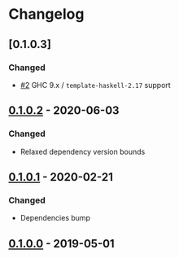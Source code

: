 # Changelog

## [0.1.0.3]

### Changed

- [#2](https://github.com/dzhus/th-env/pull/2) GHC 9.x / `template-haskell-2.17` support

## [0.1.0.2] - 2020-06-03

### Changed

- Relaxed dependency version bounds

## [0.1.0.1] - 2020-02-21

### Changed

- Dependencies bump

## [0.1.0.0] - 2019-05-01

[0.1.0.2]: https://github.com/dzhus/th-env/compare/0.1.0.1...0.1.0.2
[0.1.0.1]: https://github.com/dzhus/th-env/compare/0.1.0.0...0.1.0.1
[0.1.0.0]: https://github.com/dzhus/th-env/tree/0.1.0.0
